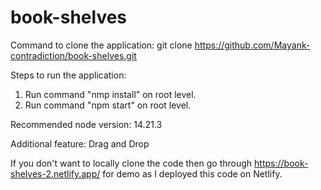 # book-shelves

Command to clone the application: git clone https://github.com/Mayank-contradiction/book-shelves.git

Steps to run the application: 
 1. Run command "nmp install" on root level.
 2. Run command "npm start" on root level.

Recommended node version: 14.21.3

Additional feature: Drag and Drop

If you don't want to locally clone the code then go through https://book-shelves-2.netlify.app/ for demo as I deployed this code on Netlify.
